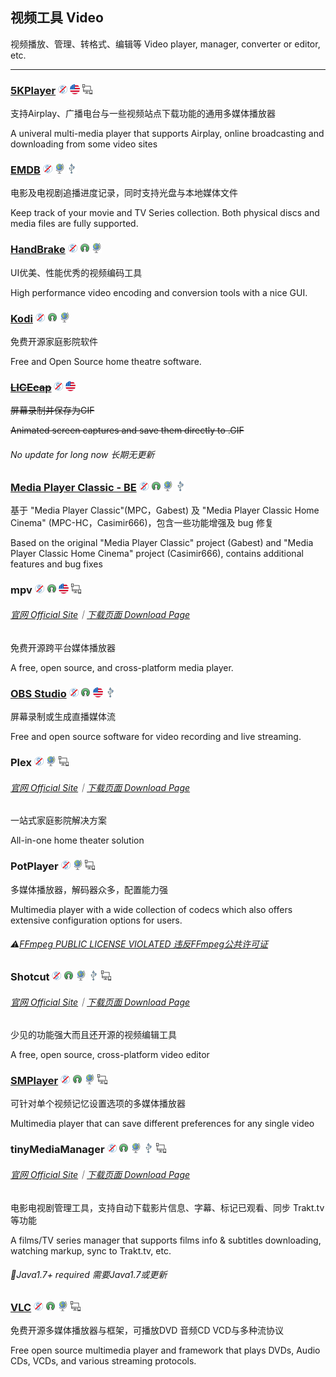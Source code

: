 ## 视频工具   Video

视频播放、管理、转格式、编辑等   Video player, manager, converter or editor, etc.

---

### [5KPlayer](https://www.5kplayer.com/) ![](/assets/图片2.png) ![](/assets/united-states.png) ![](/assets/multi_platform.png)

支持Airplay、广播电台与一些视频站点下载功能的通用多媒体播放器

A univeral multi-media player that supports Airplay, online broadcasting and downloading from some video sites

### [EMDB](http://www.emdb.eu/) ![](/assets/图片2.png) ![](/assets/earth-globe.png) ![](/assets/usb.png)

电影及电视剧追播进度记录，同时支持光盘与本地媒体文件

Keep track of your movie and TV Series collection. Both physical discs and media files are fully supported.

### [HandBrake](http://handbrake.fr/) ![](/assets/图片2.png) ![](/assets/open-source-icon.png) ![](/assets/earth-globe.png)

UI优美、性能优秀的视频编码工具

High performance video encoding and conversion tools with a nice GUI.

### [Kodi](https://kodi.tv/) ![](/assets/图片2.png) ![](/assets/open-source-icon.png) ![](/assets/earth-globe.png)

免费开源家庭影院软件

Free and Open Source home theatre software.

### [~~LICEcap~~](http://www.cockos.com/licecap/) ![](/assets/图片2.png) ![](/assets/united-states.png)

~~屏幕录制并保存为GIF~~

~~Animated screen captures and save them directly to .GIF~~

###### No update for long now   长期无更新

### [Media Player Classic - BE](https://mpcbe.sourceforge.io/) ![](/assets/图片2.png) ![](/assets/open-source-icon.png) ![](/assets/earth-globe.png) ![](/assets/usb.png)

基于 "Media Player Classic"\(MPC，Gabest\) 及 "Media Player Classic Home Cinema" \(MPC-HC，Casimir666\)，包含一些功能增强及 bug 修复

Based on the original "Media Player Classic" project \(Gabest\) and "Media Player Classic Home Cinema" project \(Casimir666\), contains additional features and bug fixes

### mpv ![](/assets/图片2.png) ![](/assets/open-source-icon.png) ![](/assets/united-states.png) ![](/assets/multi_platform.png)

###### [官网 Official Site](https://mpv.io/)｜[下载页面 Download Page](https://mpv.io/installation/)

免费开源跨平台媒体播放器

A free, open source, and cross-platform media player.

### [OBS Studio](https://obsproject.com/) ![](/assets/图片2.png) ![](/assets/open-source-icon.png) ![](/assets/united-states.png) ![](/assets/usb.png)

屏幕录制或生成直播媒体流

Free and open source software for video recording and live streaming.

### Plex ![](/assets/图片2.png) ![](/assets/earth-globe.png) ![](/assets/multi_platform.png)

###### [官网 Official Site](https://www.plex.tv/)｜[下载页面 Download Page](https://www.plex.tv/apps/)

一站式家庭影院解决方案

All-in-one home theater solution

### PotPlayer ![](/assets/图片2.png) ![](/assets/earth-globe.png) ![](/assets/multi_platform.png)

多媒体播放器，解码器众多，配置能力强

Multimedia player with a wide collection of codecs which also offers extensive configuration options for users.

###### ⚠[FFmpeg PUBLIC LICENSE VIOLATED   违反FFmpeg公共许可证](https://github.com/FFmpeg/web/blob/master/src/shame#L63)

### Shotcut ![](/assets/图片2.png) ![](/assets/open-source-icon.png) ![](/assets/earth-globe.png) ![](/assets/usb.png) ![](/assets/multi_platform.png)

###### [官网 Official Site](https://www.shotcut.org/)｜[下载页面 Download Page](https://www.shotcut.org/download/)

少见的功能强大而且还开源的视频编辑工具

A free, open source, cross-platform video editor

### [SMPlayer](https://sourceforge.net/projects/smplayer/) ![](/assets/图片2.png) ![](/assets/open-source-icon.png) ![](/assets/earth-globe.png) ![](/assets/multi_platform.png)

可针对单个视频记忆设置选项的多媒体播放器

Multimedia player that can save different preferences for any single video

### tinyMediaManager ![](/assets/图片2.png) ![](/assets/open-source-icon.png) ![](/assets/earth-globe.png) ![](/assets/usb.png) ![](/assets/multi_platform.png)

###### [官网 Official Site](http://www.tinymediamanager.org/)｜[下载页面 Download Page](http://www.tinymediamanager.org/download/)

电影电视剧管理工具，支持自动下载影片信息、字幕、标记已观看、同步 Trakt.tv 等功能

A films/TV series manager that supports films info & subtitles downloading, watching markup, sync to Trakt.tv, etc.

###### 📌Java1.7+ required 需要Java1.7或更新

### [VLC](http://www.videolan.org/vlc/index.html) ![](/assets/图片2.png) ![](/assets/open-source-icon.png) ![](/assets/earth-globe.png) ![](/assets/multi_platform.png)

免费开源多媒体播放器与框架，可播放DVD 音频CD VCD与多种流协议

Free open source multimedia player and framework that plays DVDs, Audio CDs, VCDs, and various streaming protocols.

